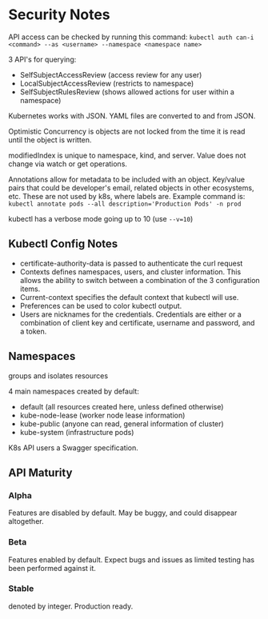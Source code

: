 # Security Notes

API access can be checked by running this command:
`kubectl auth can-i <command> --as <username> --namespace <namespace name>`

3 API's for querying:
- SelfSubjectAccessReview (access review for any user)
- LocalSubjectAccessReview (restricts to namespace)
- SelfSubjectRulesReview (shows allowed actions for user within a namespace)

Kubernetes works with JSON.  YAML files are converted to and from JSON.

Optimistic Concurrency is objects are not locked from the time it is read until the object is written.

modifiedIndex is unique to namespace, kind, and server.  Value does not change via watch or get operations.

Annotations allow for metadata to be included with an object.  Key/value pairs that could be developer's email, related objects in other ecosystems, etc.  These are not used by k8s, where labels are.  Example command is:
`kubectl annotate pods --all description='Production Pods' -n prod`

kubectl has a verbose mode going up to 10 (use `--v=10`)

## Kubectl Config Notes

- certificate-authority-data is passed to authenticate the curl request
- Contexts defines namespaces, users, and cluster information.  This allows the ability to switch between a combination of the 3 configuration items.
- Current-context specifies the default context that kubectl will use.
- Preferences can be used to color kubectl output.
- Users are nicknames for the credentials.  Credentials are either or a combination of client key and certificate, username and password, and a token.

## Namespaces

groups and isolates resources

4 main namespaces created by default:
- default (all resources created here, unless defined otherwise)
- kube-node-lease (worker node lease information)
- kube-public (anyone can read, general information of cluster)
- kube-system (infrastructure pods)

K8s API users a Swagger specification.

## API Maturity

### Alpha

Features are disabled by default.  May be buggy, and could disappear altogether.

### Beta

Features enabled by default.  Expect bugs and issues as limited testing has been performed against it.

### Stable

denoted by integer.  Production ready.
